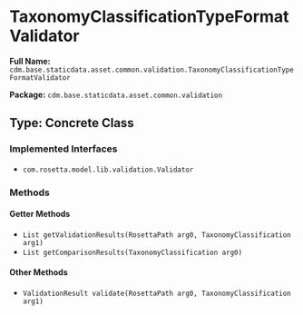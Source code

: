 # TaxonomyClassificationTypeFormatValidator

**Full Name:** `cdm.base.staticdata.asset.common.validation.TaxonomyClassificationTypeFormatValidator`

**Package:** `cdm.base.staticdata.asset.common.validation`

## Type: Concrete Class

### Implemented Interfaces

- `com.rosetta.model.lib.validation.Validator`

### Methods

#### Getter Methods

- `List getValidationResults(RosettaPath arg0, TaxonomyClassification arg1)`
- `List getComparisonResults(TaxonomyClassification arg0)`

#### Other Methods

- `ValidationResult validate(RosettaPath arg0, TaxonomyClassification arg1)`

